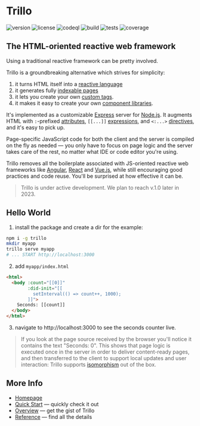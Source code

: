 # Trillo

![version](https://img.shields.io/github/package-json/v/trillojs/trillo?style=flat-square)
![license](https://img.shields.io/github/license/trillojs/trillo?style=flat-square)
![codeql](https://img.shields.io/github/actions/workflow/status/trillojs/trillo/codeql.yml?branch=main&style=flat-square&label=codeql)
![build](https://img.shields.io/github/actions/workflow/status/trillojs/trillo/node.js.yml?branch=main&style=flat-square)
![tests](https://img.shields.io/endpoint?style=flat-square&url=https://gist.githubusercontent.com/fcapolini/ee36283cfd3eb89ecdd1e5d23910682f/raw/trillo-junit-tests.json)
![coverage](https://img.shields.io/endpoint?style=flat-square&url=https%3A%2F%2Fgist.githubusercontent.com%2Ffcapolini%2Fee36283cfd3eb89ecdd1e5d23910682f%2Fraw%2Ftrillo-cobertura-coverage.json)

## The HTML-oriented reactive web framework

Using a traditional reactive framework can be pretty involved.

Trillo is a groundbreaking alternative which strives for simplicity:

1. it turns HTML itself into a [reactive language](https://trillojs.dev/docs/concepts/reactivity)
2. it generates fully [indexable pages](https://trillojs.dev/docs/concepts/indexability)
3. it lets you create your own [custom tags](https://trillojs.dev/docs/concepts/reusability).
4. it makes it easy to create your own [component libraries](https://trillojs.dev/docs/concepts/kits).

It's implemented as a customizable [Express](https://expressjs.com/) server for [Node.js](https://nodejs.org/). It augments HTML with `:`-prefixed [attributes](https://trillojs.dev/docs/reference/language#1-logic-values-), `[[...]]` [expressions](https://trillojs.dev/docs/reference/language#2-reactive-expressions-), and `<:...>` [directives](https://trillojs.dev/docs/reference/preprocessor), and it's easy to pick up.

Page-specific JavaScript code for both the client and the server is  compiled on the fly as needed &mdash; you only have to focus on page logic and the server takes care of the rest, no matter what IDE or code editor you're using.

Trillo removes all the boilerplate associated with JS-oriented reactive web frameworks like [Angular](https://angular.io/), [React](https://react.dev/) and [Vue.js](https://vuejs.org/), while still encouraging good practices and code reuse. You'll be surprised at how effective it can be.

> Trillo is under active development. We plan to reach v.1.0 later in 2023.

## Hello World

1. install the package and create a dir for the example:

```sh
npm i -g trillo
mkdir myapp
trillo serve myapp
# ... START http://localhost:3000
```

2. add `myapp/index.html`

```html
<html>
  <body :count="[[0]]"
        :did-init="[[
          setInterval(() => count++, 1000);
        ]]">
    Seconds: [[count]]
  </body>
</html>
```

3. navigate to http://localhost:3000 to see the seconds counter live.

> If you look at the page source received by the browser you'll notice it contains the text "Seconds: 0". This shows that page logic is executed once in the server in order to deliver content-ready pages, and then transferred to the client to support local updates and user interaction: Trillo supports [isomorphism](https://en.wikipedia.org/wiki/Isomorphic_JavaScript) out of the box.

## More Info

* [Homepage](https://trillojs.dev/)
* [Quick Start](https://trillojs.dev/docs/quick-start) &mdash; quickly check it out
* [Overview](https://trillojs.dev/docs/concepts/overview) &mdash; get the gist of Trillo
* [Reference](https://trillojs.dev/docs/reference/cli) &mdash; find all the details
